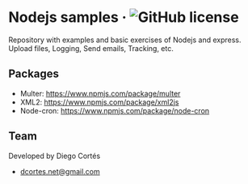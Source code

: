 # Nodejs samples &middot; ![GitHub license](https://img.shields.io/badge/license-MIT-blue.svg)

Repository with examples and basic exercises of Nodejs and express. 
Upload files, Logging, Send emails, Tracking, etc.

## Packages

* Multer: https://www.npmjs.com/package/multer
* XML2: https://www.npmjs.com/package/xml2js
* Node-cron: https://www.npmjs.com/package/node-cron

## Team

Developed by Diego Cortés

* dcortes.net@gmail.com